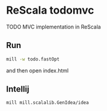 # ReScala todomvc

TODO MVC implementation in ReScala

## Run
```bash
mill -w todo.fastOpt
```
and then open index.html

## Intellij
```bash
mill mill.scalalib.GenIdea/idea
```
